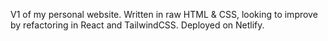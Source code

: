 V1 of my personal website. Written in raw HTML & CSS, looking to improve by refactoring in React and TailwindCSS. Deployed on Netlify.
